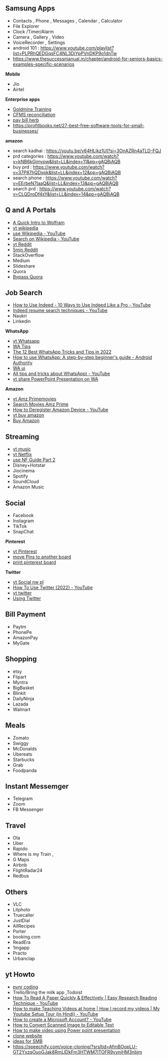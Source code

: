 ## Samsung Apps
* Contacts , Phone , Messages , Calendar , Calculator
* File Explorer 
* Clock /Timer/Alarm 
* Camera ,  Gallery ,  Video 
* VoiceRecorder , Settings
* android 101 : https://www.youtube.com/playlist?list=PLPRhQEDGqsFC4NL3DiYpPVnDKP9o1dnTw
* https://www.thesuccessmanual.in/chapter/android-for-seniors-basics-examples-specific-scenarios
  
**Mobile**
* Jio
* Airtel

**Enterprise apps**
* [Goldmine Training](https://www.goldmine.com/training/training_videos_basics.html)
* [CFMS reconciliation](https://youtu.be/qqlgn7Y881k?si=e_Zra6DwHSVNMXZl)
* [pay bill herb](https://youtu.be/mRwOUuMKdjI?si=-4347Kol5rXCmGCu)
* https://profitbooks.net/27-best-free-software-tools-for-small-businesses/


**amazon**
* search kadhai : https://youtu.be/v64HLjkz1UI?si=3OnAZRn4aTLD-FQJ
* prd categories : https://www.youtube.com/watch?v=kNB6kGjmypw&list=LL&index=11&pp=gAQBiAQB
* buy prd : https://www.youtube.com/watch?v=37P87hQDxpk&list=LL&index=12&pp=gAQBiAQB
* search phone : https://www.youtube.com/watch?v=EErbeN7IaaQ&list=LL&index=13&pp=gAQBiAQB
* search prd : https://www.youtube.com/watch?v=CLQDroDf4sY&list=LL&index=14&pp=gAQBiAQB
   


## Q and A Portals
* [A Quick Intro to Wolfram](https://www.youtube.com/watch?v=iYUGqX-qO_8&list=PLmMyXRtEtJEbp_c9Q3K7rT_9Z_76niO6X&index=16)
* [yt wikipedia](https://www.youtube.com/watch?v=mslALFQMT_0&list=PLmMyXRtEtJEaMk5au5y8p8avI5kJuQPHS&index=29&pp=gAQBiAQB)
* [use Wikipedia - YouTube](https://www.youtube.com/watch?v=mslALFQMT_0&list=PLmMyXRtEtJEbp_c9Q3K7rT_9Z_76niO6X&index=4)
* [Search on Wikipedia - YouTube](https://www.youtube.com/watch?v=K6IlAwaC8dw&list=PLmMyXRtEtJEbp_c9Q3K7rT_9Z_76niO6X&index=14)
* [yt Reddit](https://www.youtube.com/watch?v=bxekpNmEClU&list=PLmMyXRtEtJEaMk5au5y8p8avI5kJuQPHS&index=14&pp=gAQBiAQB)
* [5min Reddit](https://www.youtube.com/watch?v=bxekpNmEClU&list=PLmMyXRtEtJEbp_c9Q3K7rT_9Z_76niO6X&index=22)
* StackOverflow
* Medium
* Slideshare                                                                                                          
* Quora
* [Bypass Quora](https://www.youtube.com/watch?v=6dLvjxliEwE&list=PLmMyXRtEtJEbp_c9Q3K7rT_9Z_76niO6X&index=14)

## Job Search
* [How to Use Indeed - 10 Ways to Use Indeed Like a Pro - YouTube](https://www.youtube.com/watch?v=1qzEIU8A-6A)
* [Indeed resume search techniques - YouTube](https://www.youtube.com/watch?v=pQ7q8EvPxmY&list=PLmMyXRtEtJEaqENzpkEig2KfPsOkfhQWX&index=27)
* Naukri
* Linkedin

**WhatsApp**
* [yt Whatsapp](https://www.youtube.com/watch?v=d3VWmsb0ZXA&list=PLmMyXRtEtJEaMk5au5y8p8avI5kJuQPHS&index=31&pp=gAQBiAQB)
* [WA Tips](https://www.lifewire.com/whatsapp-tricks-and-tips-4782877)
* [The 12 Best WhatsApp Tricks and Tips in 2022](https://www.lifewire.com/whatsapp-tricks-and-tips-4782877)
* [How to use WhatsApp: A step-by-step beginner's guide - Android Authority](https://www.androidauthority.com/how-to-use-whatsapp-1097088/)
* [WA  ui](https://faq.whatsapp.com/1690350561340616/?helpref=hc_global_nav)
* [All tips and tricks about WhatsApp) - YouTube](https://www.youtube.com/watch?v=d3VWmsb0ZXA&list=PLmMyXRtEtJEbp_c9Q3K7rT_9Z_76niO6X&index=3)
* [yt share PowerPoint Presentation on WA](https://www.youtube.com/watch?v=-1yXbX1u8jY&list=WL&index=26)

**Amazon**
* [yt Amz Primemovies](https://www.youtube.com/watch?v=ztcxcg9Zeb4&list=PLmMyXRtEtJEaMk5au5y8p8avI5kJuQPHS&index=30&pp=gAQBiAQB)
* [Search Movies Amz Prime](https://www.youtube.com/watch?v=ztcxcg9Zeb4&list=PLmMyXRtEtJEbp_c9Q3K7rT_9Z_76niO6X&index=13)
* [How to Deregister Amazon Device - YouTube](https://www.youtube.com/watch?v=moZIhH-9Pqw&list=PLmMyXRtEtJEbp_c9Q3K7rT_9Z_76niO6X&index=8)
* [yt buy amazon](https://www.youtube.com/watch?v=x0cESERAp2M&list=PLmMyXRtEtJEaMk5au5y8p8avI5kJuQPHS&index=14&pp=gAQBiAQB)
* [Buy Amazon](https://www.youtube.com/watch?v=x0cESERAp2M&list=PLmMyXRtEtJEbp_c9Q3K7rT_9Z_76niO6X&index=10)

## Streaming
* [yt music](https://www.youtube.com/watch?v=CRJj3D_SAP0&list=PLmMyXRtEtJEaMk5au5y8p8avI5kJuQPHS&index=18&pp=gAQBiAQB)
* [yt Netflix](https://www.youtube.com/watch?v=Hg4lC_BIHss&list=PLmMyXRtEtJEaMk5au5y8p8avI5kJuQPHS&index=15&pp=gAQBiAQB)
* [use NF Guide Part 2](https://www.youtube.com/watch?v=Hg4lC_BIHss&list=PLmMyXRtEtJEbp_c9Q3K7rT_9Z_76niO6X&index=20)
* Disney+Hotstar
* Jiocinema
* Spotify
* SoundCloud
* Amazon Music

## Social 
* Facebook
* Instagram
* TikTok
* SnapChat

**Pinterest**
* [yt Pinterest](https://www.youtube.com/watch?v=Q_YSFv4jWxY&list=PLmMyXRtEtJEaMk5au5y8p8avI5kJuQPHS&index=18&pp=gAQBiAQB)
* [move Pins to another board](https://www.youtube.com/watch?v=L9YMI-8YeYw&list=PLmMyXRtEtJEbp_c9Q3K7rT_9Z_76niO6X&index=22)
* [print pinterest board](https://www.youtube.com/watch?v=o-SspDWtwuU&list=WL&index=7&pp=gAQBiAQB)

**Twitter**
* [yt Social nw pl](https://www.youtube.com/@howtechweb/playlists)
* [How To Use Twitter (2022) - YouTube](https://www.youtube.com/watch?v=3-2Xomw92TQ&list=PLmMyXRtEtJEbp_c9Q3K7rT_9Z_76niO6X&index=19)
* [yt twitter](https://www.youtube.com/watch?v=3-2Xomw92TQ&list=PLmMyXRtEtJEaMk5au5y8p8avI5kJuQPHS&index=17&pp=gAQBiAQB)
* [Using Twitter](https://help.twitter.com/en/using-twitter)

## Bill Payment
* Paytm
* PhonePe
* AmazonPay
* MyGate

## Shopping
* etsy
* Flipart
* Myntra 
* BigBasket
* Blinkit 
* DailyNinja
* Lazada
* Walmart                                 

## Meals
* Zomato
* Swiggy
* McDonalds
* Ubereats 
* Starbucks
* Grab 
* Foodpanda 

## Instant Messemger
* Telegram
* Zoom
* FB Messenger
                            

## Travel
* Ola
* Uber
* Rapido
* Where is my Train , 
* G Maps 
* Airbnb
* FlightRadar24 
* Redbus

## Others
* VLC
* Litphoto
* Truecaller
* JustDial
* AllRecipes
* Porter
* booking.com 
* ReadEra
* 1mgapp 
* Practo
* Urbanclap


## yt Howto
* [pvnr coding](https://www.youtube.com/watch?v=FbR6fesYU8M&list=PLmMyXRtEtJEaMk5au5y8p8avI5kJuQPHS&index=52&pp=gAQBiAQB)
* Trello/Bring the milk app ,Todoist 
* [How To Read A Paper Quickly & Effectively | Easy Research Reading Technique - YouTube](https://www.youtube.com/watch?v=Gv5ku0eoY6k)
* [How to make Teaching Videos at home | How I record my videos | My Youtube Setup Tour (in Hindi) - YouTube](https://www.youtube.com/watch?v=G3AMepxb5us&list=PLmMyXRtEtJEbp_c9Q3K7rT_9Z_76niO6X&index=3)
* [How to create a Microsoft Account? - YouTube](https://www.youtube.com/watch?v=68jGI6aXKfI&list=WL&index=16)
* [How to Convert Scanned Image to Editable Text](https://www.youtube.com/watch?v=O9nfRXDrwA4&list=PLmMyXRtEtJEaqENzpkEig2KfPsOkfhQWX&index=14)
* [How to make video using Power point presentation](https://www.youtube.com/watch?v=PWGT5-kELKQ&list=PLmMyXRtEtJEbp_c9Q3K7rT_9Z_76niO6X&index=15)
* [clone website](https://www.youtube.com/watch?v=sePm-Bz1J34&list=PLmMyXRtEtJEaMk5au5y8p8avI5kJuQPHS&index=13&pp=gAQBiAQB)
* [ideas for SMB](https://www.godigit.com/business-insurance/ideas/small-business-ideas-in-gujarat)
* https://speechify.com/voice-cloning/?srsltid=AfmBOopLU-GT2YxzqOuoGJak8RmLIDkFm3HTWM7ITOFR9vyniHM3nbjm


